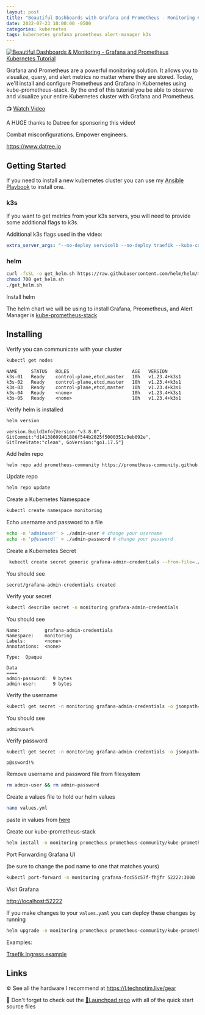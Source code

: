 ```yaml
---
layout: post
title: "Beautiful Dashboards with Grafana and Prometheus - Monitoring Kubernetes Tutorial"
date: 2022-07-23 10:00:00 -0500
categories: kubernetes
tags: kubernetes grafana prometheus alert-manager k3s
---
```


[![Beautiful Dashboards & Monitoring - Grafana and Prometheus Kubernetes Tutorial](https://img.youtube.com/vi/fzny5uUaAeY/0.jpg)](https://www.youtube.com/watch?v=fzny5uUaAeY "Beautiful Dashboards & Monitoring - Grafana and Prometheus Kubernetes Tutorial")

Grafana and Prometheus are a powerful monitoring solution.  It allows you to visualize, query, and alert metrics no matter where they are stored.  Today, we'll install and configure Prometheus and Grafana in Kubernetes using kube-prometheus-stack. By the end of this tutorial you be able to observe and visualize your entire Kubernetes cluster with Grafana and Prometheus.

📺 [Watch Video](https://www.youtube.com/watch?v=fzny5uUaAeY)

A HUGE thanks to Datree for sponsoring this video!

Combat misconfigurations. Empower engineers.

<https://www.datree.io>

## Getting Started

If you need to install a new kubernetes cluster you can use my [Ansible Playbook](https://docs.technotim.live/posts/k3s-etcd-ansible/) to install one.

### k3s

If you want to get metrics from your k3s servers, you will need to provide some additional flags to k3s.  

Additional k3s flags used in the video:

```yml
extra_server_args: "--no-deploy servicelb --no-deploy traefik --kube-controller-manager-arg bind-address=0.0.0.0 --kube-proxy-arg metrics-bind-address=0.0.0.0 --kube-scheduler-arg bind-address=0.0.0.0 --etcd-expose-metrics true --kubelet-arg containerd=/run/k3s/containerd/containerd.sock"
```

### helm

```bash
curl -fsSL -o get_helm.sh https://raw.githubusercontent.com/helm/helm/main/scripts/get-helm-3
chmod 700 get_helm.sh
./get_helm.sh
```

Install helm

The helm chart we will be using to install Grafana, Preometheus, and Alert Manager is [kube-prometheus-stack](https://github.com/prometheus-community/helm-charts/tree/main/charts/kube-prometheus-stack)

## Installing

Verify you can communicate with your cluster

```bash
kubectl get nodes
```

```console
NAME     STATUS   ROLES                       AGE   VERSION
k3s-01   Ready    control-plane,etcd,master   10h   v1.23.4+k3s1
k3s-02   Ready    control-plane,etcd,master   10h   v1.23.4+k3s1
k3s-03   Ready    control-plane,etcd,master   10h   v1.23.4+k3s1
k3s-04   Ready    <none>                      10h   v1.23.4+k3s1
k3s-05   Ready    <none>                      10h   v1.23.4+k3s1
```

Verify helm is installed

```bash
helm version
```

```console
version.BuildInfo{Version:"v3.8.0", GitCommit:"d14138609b01886f544b2025f5000351c9eb092e", GitTreeState:"clean", GoVersion:"go1.17.5"}
```

Add helm repo

```bash
helm repo add prometheus-community https://prometheus-community.github.io/helm-charts
```

Update repo

```bash
helm repo update

```

Create a Kubernetes Namespace

```bash
kubectl create namespace monitoring
```

Echo username and password to a file

```bash
echo -n 'adminuser' > ./admin-user # change your username
echo -n 'p@ssword!' > ./admin-password # change your password
```

Create a Kubernetes Secret

```bash
 kubectl create secret generic grafana-admin-credentials --from-file=./admin-user --from-file=admin-password -n monitoring
```

You should see

```console
secret/grafana-admin-credentials created
```

Verify your secret

```bash
kubectl describe secret -n monitoring grafana-admin-credentials
```

You should see

```console
Name:         grafana-admin-credentials
Namespace:    monitoring
Labels:       <none>
Annotations:  <none>

Type:  Opaque

Data
====
admin-password:  9 bytes
admin-user:      9 bytes
```

Verify the username

```bash
kubectl get secret -n monitoring grafana-admin-credentials -o jsonpath="{.data.admin-user}" | base64 --decode
```

You should see

```console
adminuser%
```

Verify password

```bash
kubectl get secret -n monitoring grafana-admin-credentials -o jsonpath="{.data.admin-password}" | base64 --decode
```

```console
p@ssword!%
```

Remove username and password file from filesystem

```bash
rm admin-user && rm admin-password
```

Create a values file to hold our helm values

```bash
nano values.yml
```

paste in values from [here](https://github.com/techno-tim/launchpad/tree/master/kubernetes/kube-prometheus-stack)

Create our kube-prometheus-stack

```bash
helm install -n monitoring prometheus prometheus-community/kube-prometheus-stack -f values.yaml
```

Port Forwarding Grafana UI

(be sure to change the pod name to one that matches yours)

```bash
kubectl port-forward -n monitoring grafana-fcc55c57f-fhjfr 52222:3000
```

Visit Grafana

<http://localhost:52222>

If you make changes to your `values.yaml` you can deploy these changes by running

```bash
helm upgrade -n monitoring prometheus prometheus-community/kube-prometheus-stack -f values.yaml
```

Examples:

[Traefik Ingress example](https://github.com/techno-tim/launchpad/tree/master/kubernetes/kube-prometheus-stack)

## Links

⚙️ See all the hardware I recommend at <https://l.technotim.live/gear>

🚀 Don't forget to check out the [🚀Launchpad repo](https://l.technotim.live/quick-start) with all of the quick start source files
